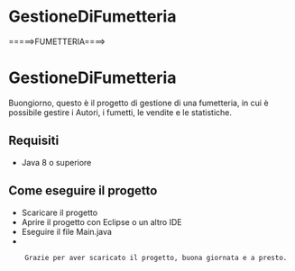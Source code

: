 # GestioneDiFumetteria
=====>FUMETTERIA====>

# GestioneDiFumetteria
Buongiorno, questo è il progetto di gestione di una fumetteria, in cui è possibile gestire  i Autori, i fumetti, le vendite e le statistiche.

## Requisiti

* Java 8 o superiore

## Come eseguire il progetto

* Scaricare il progetto
* Aprire il progetto con Eclipse o un altro IDE
* Eseguire il file Main.java
* 

        Grazie per aver scaricato il progetto, buona giornata e a presto.




